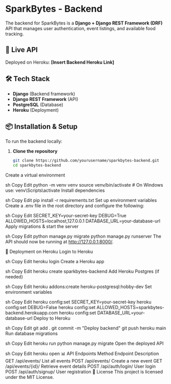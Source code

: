 # SparkBytes - Backend

The backend for SparkBytes is a **Django + Django REST Framework (DRF)** API that manages user authentication, event listings, and available food tracking.

## 🚀 Live API
Deployed on Heroku: **[Insert Backend Heroku Link]**

## 🛠️ Tech Stack
- **Django** (Backend framework)
- **Django REST Framework** (API)
- **PostgreSQL** (Database)
- **Heroku** (Deployment)

## 📦 Installation & Setup
To run the backend locally:

1. **Clone the repository**  
   ```sh
   git clone https://github.com/yourusername/sparkbytes-backend.git
   cd sparkbytes-backend
Create a virtual environment

sh
Copy
Edit
python -m venv venv
source venv/bin/activate  # On Windows use: venv\Scripts\activate
Install dependencies

sh
Copy
Edit
pip install -r requirements.txt
Set up environment variables
Create a .env file in the root directory and configure the following:

sh
Copy
Edit
SECRET_KEY=your-secret-key
DEBUG=True
ALLOWED_HOSTS=localhost,127.0.0.1
DATABASE_URL=your-database-url
Apply migrations & start the server

sh
Copy
Edit
python manage.py migrate
python manage.py runserver
The API should now be running at http://127.0.0.1:8000/.

🚀 Deployment on Heroku
Login to Heroku

sh
Copy
Edit
heroku login
Create a Heroku app

sh
Copy
Edit
heroku create sparkbytes-backend
Add Heroku Postgres (if needed)

sh
Copy
Edit
heroku addons:create heroku-postgresql:hobby-dev
Set environment variables

sh
Copy
Edit
heroku config:set SECRET_KEY=your-secret-key
heroku config:set DEBUG=False
heroku config:set ALLOWED_HOSTS=sparkbytes-backend.herokuapp.com
heroku config:set DATABASE_URL=your-database-url
Deploy to Heroku

sh
Copy
Edit
git add .
git commit -m "Deploy backend"
git push heroku main
Run database migrations

sh
Copy
Edit
heroku run python manage.py migrate
Open the deployed API

sh
Copy
Edit
heroku open
📊 API Endpoints
Method	Endpoint	Description
GET	/api/events/	List all events
POST	/api/events/	Create a new event
GET	/api/events/{id}/	Retrieve event details
POST	/api/auth/login/	User login
POST	/api/auth/signup/	User registration
📜 License
This project is licensed under the MIT License.
